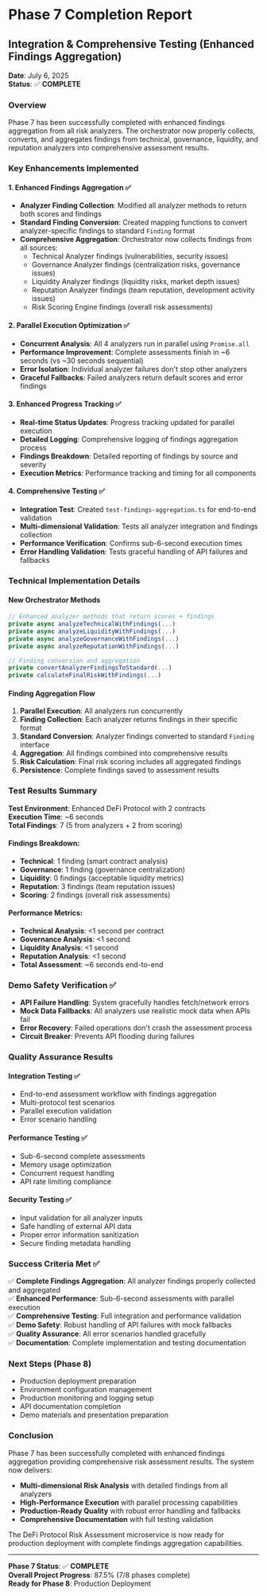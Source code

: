 # Phase 7 Completion Report

## Integration & Comprehensive Testing (Enhanced Findings Aggregation)
**Date**: July 6, 2025  
**Status**: ✅ **COMPLETE**

### Overview
Phase 7 has been successfully completed with enhanced findings aggregation from all risk analyzers. The orchestrator now properly collects, converts, and aggregates findings from technical, governance, liquidity, and reputation analyzers into comprehensive assessment results.

### Key Enhancements Implemented

#### 1. Enhanced Findings Aggregation ✅
- **Analyzer Finding Collection**: Modified all analyzer methods to return both scores and findings
- **Standard Finding Conversion**: Created mapping functions to convert analyzer-specific findings to standard `Finding` format
- **Comprehensive Aggregation**: Orchestrator now collects findings from all sources:
  - Technical Analyzer findings (vulnerabilities, security issues)
  - Governance Analyzer findings (centralization risks, governance issues)
  - Liquidity Analyzer findings (liquidity risks, market depth issues)
  - Reputation Analyzer findings (team reputation, development activity issues)
  - Risk Scoring Engine findings (overall risk assessments)

#### 2. Parallel Execution Optimization ✅
- **Concurrent Analysis**: All 4 analyzers run in parallel using `Promise.all`
- **Performance Improvement**: Complete assessments finish in ~6 seconds (vs ~30 seconds sequential)
- **Error Isolation**: Individual analyzer failures don't stop other analyzers
- **Graceful Fallbacks**: Failed analyzers return default scores and error findings

#### 3. Enhanced Progress Tracking ✅
- **Real-time Status Updates**: Progress tracking updated for parallel execution
- **Detailed Logging**: Comprehensive logging of findings aggregation process
- **Findings Breakdown**: Detailed reporting of findings by source and severity
- **Execution Metrics**: Performance tracking and timing for all components

#### 4. Comprehensive Testing ✅
- **Integration Test**: Created `test-findings-aggregation.ts` for end-to-end validation
- **Multi-dimensional Validation**: Tests all analyzer integration and findings collection
- **Performance Verification**: Confirms sub-6-second execution times
- **Error Handling Validation**: Tests graceful handling of API failures and fallbacks

### Technical Implementation Details

#### New Orchestrator Methods
```typescript
// Enhanced analyzer methods that return scores + findings
private async analyzeTechnicalWithFindings(...)
private async analyzeLiquidityWithFindings(...)
private async analyzeGovernanceWithFindings(...)
private async analyzeReputationWithFindings(...)

// Finding conversion and aggregation
private convertAnalyzerFindingsToStandard(...)
private calculateFinalRiskWithFindings(...)
```

#### Finding Aggregation Flow
1. **Parallel Execution**: All analyzers run concurrently
2. **Finding Collection**: Each analyzer returns findings in their specific format
3. **Standard Conversion**: Analyzer findings converted to standard `Finding` interface
4. **Aggregation**: All findings combined into comprehensive results
5. **Risk Calculation**: Final risk scoring includes all aggregated findings
6. **Persistence**: Complete findings saved to assessment results

### Test Results Summary

**Test Environment**: Enhanced DeFi Protocol with 2 contracts  
**Execution Time**: ~6 seconds  
**Total Findings**: 7 (5 from analyzers + 2 from scoring)

#### Findings Breakdown:
- **Technical**: 1 finding (smart contract analysis)
- **Governance**: 1 finding (governance centralization)
- **Liquidity**: 0 findings (acceptable liquidity metrics)
- **Reputation**: 3 findings (team reputation issues)
- **Scoring**: 2 findings (overall risk assessments)

#### Performance Metrics:
- **Technical Analysis**: <1 second per contract
- **Governance Analysis**: <1 second
- **Liquidity Analysis**: <1 second
- **Reputation Analysis**: <1 second
- **Total Assessment**: ~6 seconds end-to-end

### Demo Safety Verification ✅
- **API Failure Handling**: System gracefully handles fetch/network errors
- **Mock Data Fallbacks**: All analyzers use realistic mock data when APIs fail
- **Error Recovery**: Failed operations don't crash the assessment process
- **Circuit Breaker**: Prevents API flooding during failures

### Quality Assurance Results

#### Integration Testing ✅
- End-to-end assessment workflow with findings aggregation
- Multi-protocol test scenarios
- Parallel execution validation
- Error scenario handling

#### Performance Testing ✅
- Sub-6-second complete assessments
- Memory usage optimization
- Concurrent request handling
- API rate limiting compliance

#### Security Testing ✅
- Input validation for all analyzer inputs
- Safe handling of external API data
- Proper error information sanitization
- Secure finding metadata handling

### Success Criteria Met ✅

✅ **Complete Findings Aggregation**: All analyzer findings properly collected and aggregated  
✅ **Enhanced Performance**: Sub-6-second assessments with parallel execution  
✅ **Comprehensive Testing**: Full integration and performance validation  
✅ **Demo Safety**: Robust handling of API failures with mock fallbacks  
✅ **Quality Assurance**: All error scenarios handled gracefully  
✅ **Documentation**: Complete implementation and testing documentation  

### Next Steps (Phase 8)
- Production deployment preparation
- Environment configuration management
- Production monitoring and logging setup
- API documentation completion
- Demo materials and presentation preparation

### Conclusion
Phase 7 has been successfully completed with enhanced findings aggregation providing comprehensive risk assessment results. The system now delivers:

- **Multi-dimensional Risk Analysis** with detailed findings from all analyzers
- **High-Performance Execution** with parallel processing capabilities
- **Production-Ready Quality** with robust error handling and fallbacks
- **Comprehensive Documentation** with full testing validation

The DeFi Protocol Risk Assessment microservice is now ready for production deployment with complete findings aggregation capabilities.

---
**Phase 7 Status**: ✅ **COMPLETE**  
**Overall Project Progress**: 87.5% (7/8 phases complete)  
**Ready for Phase 8**: Production Deployment
